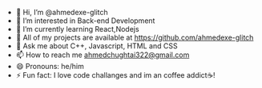 - 👋 Hi, I’m @ahmedexe-glitch
- 👀 I’m interested in Back-end Development
- 🌱 I’m currently learning React,Nodejs
- 💞️ All of my projects are available at https://github.com/ahmedexe-glitch
- 💬 Ask me about C++, Javascript, HTML and CSS
- 📫 How to reach me ahmedchughtai322@gmail.com
- 😄 Pronouns: he/him
- ⚡ Fun fact: I love code challanges and im an coffee addict☕!
